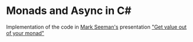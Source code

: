 # Monads and Async in C#

Implementation of the code in [Mark Seeman's](https://github.com/ploeh) presentation ["Get value out of your monad"](https://www.youtube.com/watch?v=F9bznonKc64)
